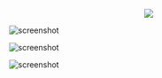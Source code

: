 <p align="center">
  <!--<img src="https://i.imgur.com/TYdcc2E.png" />
  <img src="https://i.imgur.com/iFZ4yE7.png" />-->
  <img src="https://i.imgur.com/9S2gy68.png" />
</p>


                                      
![screenshot](https://i.imgur.com/PmlvblF.png)

![screenshot](https://i.imgur.com/LfB5Yqt.png)

![screenshot](https://i.imgur.com/rrxdcv6.png)
